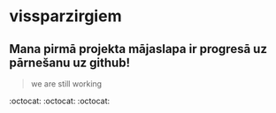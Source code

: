 # vissparzirgiem

## Mana pirmā projekta mājaslapa ir progresā uz pārnešanu uz github!
>we are still working

:octocat: :octocat: :octocat:


